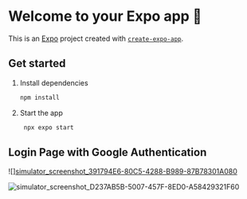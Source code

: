 # Welcome to your Expo app 👋

This is an [Expo](https://expo.dev) project created with [`create-expo-app`](https://www.npmjs.com/package/create-expo-app).

## Get started

1. Install dependencies

   ```bash
   npm install
   ```

2. Start the app

   ```bash
    npx expo start
   ```

## Login Page with Google Authentication


![][simulator_screenshot_391794E6-80C5-4288-B989-87B78301A080](https://github.com/user-attachments/assets/fe4d0d4e-cc26-4972-955c-3eaf774214a2|width=20)

![simulator_screenshot_D237AB5B-5007-457F-8ED0-A58429321F60](https://github.com/user-attachments/assets/3ebd40f7-a873-4fe6-8c65-2c5d7caa81cf)
